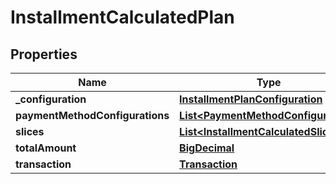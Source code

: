 
# InstallmentCalculatedPlan

## Properties
Name | Type | Description | Notes
------------ | ------------- | ------------- | -------------
**_configuration** | [**InstallmentPlanConfiguration**](InstallmentPlanConfiguration.md) |  |  [optional]
**paymentMethodConfigurations** | [**List&lt;PaymentMethodConfiguration&gt;**](PaymentMethodConfiguration.md) |  |  [optional]
**slices** | [**List&lt;InstallmentCalculatedSlice&gt;**](InstallmentCalculatedSlice.md) |  |  [optional]
**totalAmount** | [**BigDecimal**](BigDecimal.md) |  |  [optional]
**transaction** | [**Transaction**](Transaction.md) |  |  [optional]



